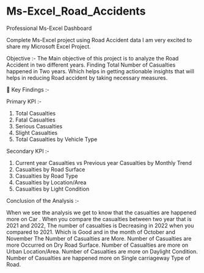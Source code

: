 

# Ms-Excel_Road_Accidents

Professional Ms-Excel Dashboard

Complete Ms-Excel project using Road Accident data
I am very excited to share my Microsoft Excel Project.

Objective :-
The Main objective of this project is to analyze the Road Accident in two different years. Finding Total Number of Casualties happened in Two years. Which helps in getting actionable insights that will helps in reducing Road accident by taking necessary measures.

📌 Key Findings :-

Primary KPI :-

 1. Total Casualties      
 2. Fatal Casualties     
 3. Serious Casualties     
 4. Slight Casualties     
 5. Total Casualties by Vehicle Type  

Secondary KPI :-

 1. Current year Casualties vs Previous year Casualties by Monthly Trend     
 2. Casualties by Road Surface      
 3. Casualties by Road Type      
 4. Casualties by Location/Area       
 5. Casualties by Light Condition    


Conclusion of the Analysis :-

When we see the analysis we get to know that the casualties are happened more on Car .
When you compare the casualties between two year that is 2021 and 2022, The number of casualties is Decreasing in 2022 when you compared to 2021. Which is Good and in the month of October and November The Number of Casualties are More.
Number of Casualties are more Occurred on Dry Road Surface.
Number of Casualties are more on Urban Location/Area.
Number of Casualties are more on Daylight Condition.
Number of Casualties are happened more on Single carriageway Type of Road.
